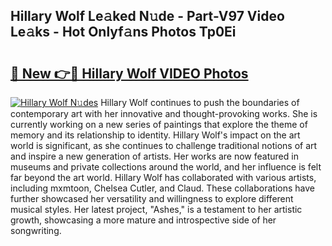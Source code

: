 ## Hillary Wolf Le𝚊ked N𝚞de - Part-V97 Video Le𝚊ks - Hot Onlyf𝚊ns Photos Tp0Ei

# <h2><a href="http://ab73310.deff.icu/?id=Hillary+Wolf">🔗 New 👉🔴 Hillary Wolf VIDEO Photos</a></h2>

[![Hillary Wolf N𝚞des](https://i.imgur.com/rIISA9y.gif)](http://ab73310.deff.icu/?id=Hillary+Wolf)
Hillary Wolf continues to push the boundaries of contemporary art with her innovative and thought-provoking works. She is currently working on a new series of paintings that explore the theme of memory and its relationship to identity. Hillary Wolf's impact on the art world is significant, as she continues to challenge traditional notions of art and inspire a new generation of artists. Her works are now featured in museums and private collections around the world, and her influence is felt far beyond the art world. Hillary Wolf has collaborated with various artists, including mxmtoon, Chelsea Cutler, and Claud. These collaborations have further showcased her versatility and willingness to explore different musical styles. Her latest project, "Ashes," is a testament to her artistic growth, showcasing a more mature and introspective side of her songwriting.
